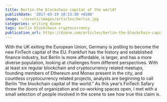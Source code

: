 ```yaml
---
title: Berlin-the blockchain capital of the world?
publishDate: '2017-03-19 18:13:30 +0100'
image: ~/assets/images/articles/berlin.jpg
categories: writing dzone
tags: berlin blockchain cryptocurrency
publication_url: https://dzone.com/articles/berlin-the-blockchain-capital-of-the-world
---
```


With the UK exiting the European Union, Germany is jostling to become the new FinTech capital of the EU. Frankfurt has the history and established finance industry, but Berlin is more affordable, is larger, and has a more diverse population, looking at challenges from different perspectives. With at least six regular blockchain and cryptocurrency related meetups, founding members of Ethereum and Monax present in the city, and countless cryptocurrency related projects, analysts are beginning to call Berlin “the blockchain capital of the world.” As this year’s FinTech Safary threw the doors of organization and co-working spaces open, I met with a small selection of people involved in the scene to see how true this claim is.
